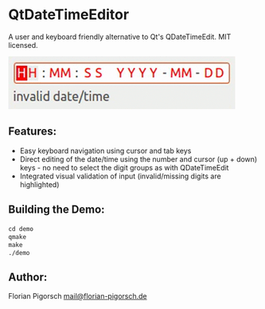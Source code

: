 # QtDateTimeEditor

A user and keyboard friendly alternative to Qt's QDateTimeEdit. MIT licensed.

![Animation](https://raw.githubusercontent.com/flopp/flopp.github.io/master/QtDateTimeEditor/animation.gif)

## Features:

* Easy keyboard navigation using cursor and tab keys
* Direct editing of the date/time using the number and cursor (up + down) keys - no need to select the digit groups as with QDateTimeEdit
* Integrated visual validation of input (invalid/missing digits are highlighted)

## Building the Demo:

    cd demo
    qmake
    make
    ./demo

## Author:
Florian Pigorsch <mail@florian-pigorsch.de>
